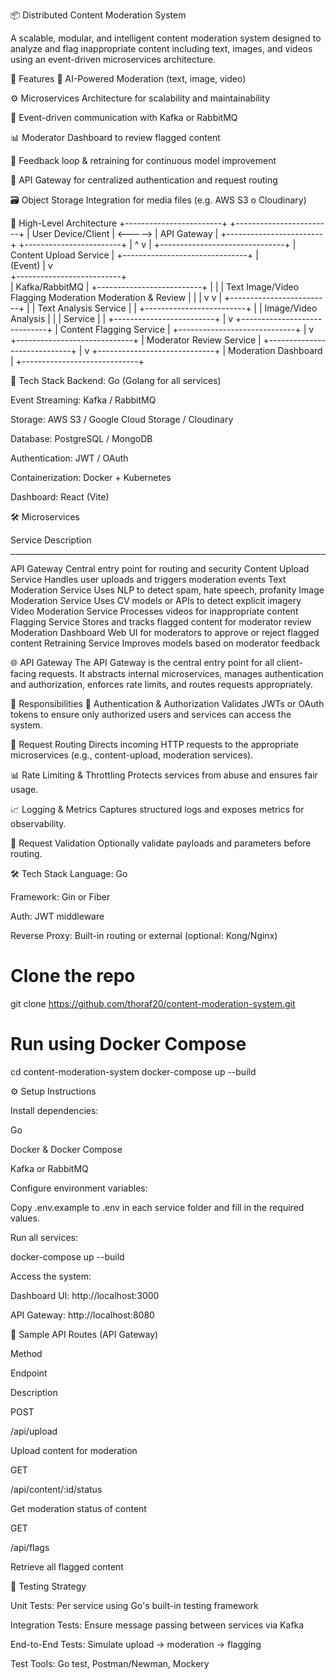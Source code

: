 📦 Distributed Content Moderation System

A scalable, modular, and intelligent content moderation system designed to analyze and flag inappropriate content including text, images, and videos using an event-driven microservices architecture.


🚀 Features
🧠 AI-Powered Moderation (text, image, video)

⚙️ Microservices Architecture for scalability and maintainability

📩 Event-driven communication with Kafka or RabbitMQ

📊 Moderator Dashboard to review flagged content

🔁 Feedback loop & retraining for continuous model improvement

🔐 API Gateway for centralized authentication and request routing

🗃️ Object Storage Integration for media files (e.g. AWS S3 o Cloudinary)


📐 High-Level Architecture
+------------------------+         +------------------------+
|    User Device/Client  | <-----> |       API Gateway       |
+------------------------+         +------------------------+
                                        |        ^
                                        v        |
                          +-------------------------------+
                          |      Content Upload Service   |
                          +-------------------------------+
                                        |        
                                 (Event) |
                                        v        
                        +--------------------------+   
                        |     Kafka/RabbitMQ       |
                        +--------------------------+
                             |          |          |
                          Text        Image/Video  Flagging
                          Moderation  Moderation   & Review
                             |          |           |
                             v          v           |
                       +-------------------------+  |
                       |   Text Analysis Service |  |
                       +-------------------------+  |
                       |  Image/Video Analysis   |  |
                       |      Service            |  |
                       +-------------------------+  |
                                                     v
                                +-----------------------------+
                                |   Content Flagging Service  |
                                +-----------------------------+
                                                     |
                                                     v
                                +-----------------------------+
                                |  Moderator Review Service   |
                                +-----------------------------+
                                                     |
                                                     v
                                +-----------------------------+
                                |     Moderation Dashboard    |
                                +-----------------------------+


🧱 Tech Stack
Backend: Go (Golang for all services)

Event Streaming: Kafka / RabbitMQ

Storage: AWS S3 / Google Cloud Storage / Cloudinary

Database: PostgreSQL / MongoDB

Authentication: JWT / OAuth

Containerization: Docker + Kubernetes

Dashboard: React (Vite)


🛠️ Microservices

Service	                      Description
--------                      -------------
API Gateway	                  Central entry point for routing and security
Content Upload Service	      Handles user uploads and triggers moderation events
Text Moderation Service	      Uses NLP to detect spam, hate speech, profanity
Image Moderation Service	    Uses CV models or APIs to detect explicit imagery
Video Moderation Service	    Processes videos for inappropriate content
Flagging Service	            Stores and tracks flagged content for moderator review
Moderation Dashboard	        Web UI for moderators to approve or reject flagged content
Retraining Service	          Improves models based on moderator feedback

🌐 API Gateway
The API Gateway is the central entry point for all client-facing requests. It abstracts internal microservices, manages authentication and authorization, enforces rate limits, and routes requests appropriately.

🔧 Responsibilities
🔐 Authentication & Authorization
Validates JWTs or OAuth tokens to ensure only authorized users and services can access the system.

🚦 Request Routing
Directs incoming HTTP requests to the appropriate microservices (e.g., content-upload, moderation services).

📊 Rate Limiting & Throttling
Protects services from abuse and ensures fair usage.

📈 Logging & Metrics
Captures structured logs and exposes metrics for observability.

🧪 Request Validation
Optionally validate payloads and parameters before routing.

🛠 Tech Stack
Language: Go

Framework: Gin or Fiber

Auth: JWT middleware

Reverse Proxy: Built-in routing or external (optional: Kong/Nginx)


# Clone the repo
git clone https://github.com/thoraf20/content-moderation-system.git

# Run using Docker Compose
cd content-moderation-system
docker-compose up --build

⚙️ Setup Instructions

Install dependencies:

Go

Docker & Docker Compose

Kafka or RabbitMQ

Configure environment variables:

Copy .env.example to .env in each service folder and fill in the required values.

Run all services:

docker-compose up --build

Access the system:

Dashboard UI: http://localhost:3000

API Gateway: http://localhost:8080


🧪 Sample API Routes (API Gateway)

Method

Endpoint

Description

POST

/api/upload

Upload content for moderation

GET

/api/content/:id/status

Get moderation status of content

GET

/api/flags

Retrieve all flagged content


🧪 Testing Strategy

Unit Tests: Per service using Go's built-in testing framework

Integration Tests: Ensure message passing between services via Kafka

End-to-End Tests: Simulate upload → moderation → flagging

Test Tools: Go test, Postman/Newman, Mockery